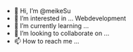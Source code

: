 - 👋 Hi, I’m @meikeSu
- 👀 I’m interested in ... Webdevelopment
- 🌱 I’m currently learning ...  
- 💞️ I’m looking to collaborate on ...
- 📫 How to reach me ...

<!---
meikeSu/meikeSu is a ✨ special ✨ repository because its `README.md` (this file) appears on your GitHub profile.
You can click the Preview link to take a look at your changes.
--->

